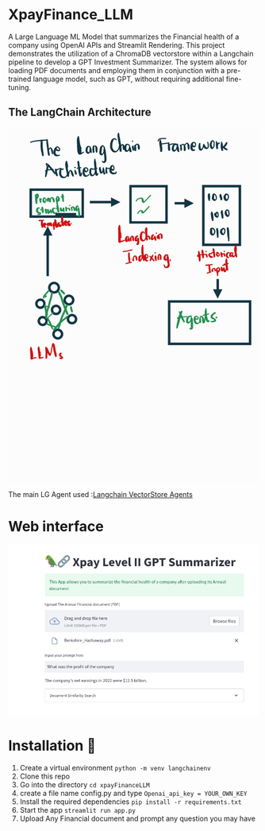 # XpayFinance_LLM
A Large Language ML Model that summarizes the Financial health of a company using OpenAI APIs and Streamlit Rendering. This project demonstrates the utilization of a ChromaDB vectorstore within a Langchain pipeline to develop a GPT Investment Summarizer. The system allows for loading PDF documents and employing them in conjunction with a pre-trained language model, such as GPT, without requiring additional fine-tuning.

## The LangChain Architecture

![description](images/Prompt.jpg)

<p>The main LG Agent used :<a href="https://python.langchain.com/en/latest/modules/agents/toolkits/examples/vectorstore.html">Langchain VectorStore Agents </a></p>

# Web interface 

![description](images/web.png)

# Installation 🚀
1. Create a virtual environment `python -m venv langchainenv`
2. Clone this repo 
3. Go into the directory `cd xpayFinanceLLM` 
4. create a file name config.py and type `Openai_api_key = YOUR_OWN_KEY`
4. Install the required dependencies `pip install -r requirements.txt`
7. Start the app `streamlit run app.py`  
8. Upload Any Financial document and prompt any question you may have